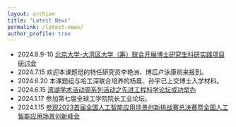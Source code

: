 ```yaml
---
layout: archive
title: "Latest News"
permalink: /latest-news/
author_profile: true
---
```



- 2024.8.9-10 [北京大学-大湾区大学（筹）联合开展博士研究生科研实践项目研讨会](https://github.com/bangquanxie/HelpAI/blob/master/%E7%A0%94%E8%AE%A8%E4%BC%9A%E6%97%A5%E7%A8%8B%E5%AE%89%E6%8E%92.pdf)
- 2024.7.15 欢迎本课题组的特任研究员李艳洲、博后卢泳康前来报到。
- 2024.6.20 本课题组与哈工深联合培养的杨晨、孙宇已上交博士入学材料。
- 2024.6.15 [湾湖学术活动周系列活动之先进工程科学论坛成功举办](https://mp.weixin.qq.com/s/t59j_eIw0ZWnj6Nk8paPTw)
- 2024.1.17 参加第七届全球工学院院长工业论坛。
- 2024.1.15 [参观2023首届全国人工智能应用场景创新挑战赛总决赛暨全国人工智能应用场景创新峰会](https://mp.weixin.qq.com/s?__biz=MjM5ODIwNjEzNQ==&mid=2649883900&idx=1&sn=974d7ffede4bab8fc8aebc28a52cb91a&chksm=bec8eb2489bf6232f107c35c8854c33945daf89ae0db2c08e568d92c8e9c5201127cfaf266c3&scene=27)

